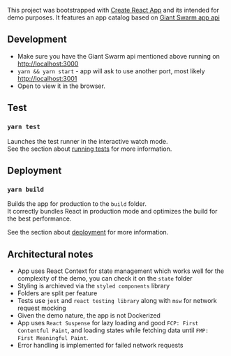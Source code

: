 This project was bootstrapped with [Create React App](https://github.com/facebook/create-react-app) and its intended for demo purposes. It features an app catalog based on [Giant Swarm app api](https://github.com/giantswarm/fe-hiring-task-api)

## Development

- Make sure you have the Giant Swarm api mentioned above running on [http://localhost:3000](http://localhost:3000)
- `yarn && yarn start` - app will ask to use another port, most likely [http://localhost:3001](http://localhost:3001)
- Open to view it in the browser.

## Test

### `yarn test`

Launches the test runner in the interactive watch mode.<br />
See the section about [running tests](https://facebook.github.io/create-react-app/docs/running-tests) for more information.

## Deployment

### `yarn build`

Builds the app for production to the `build` folder.<br />
It correctly bundles React in production mode and optimizes the build for the best performance.

See the section about [deployment](https://facebook.github.io/create-react-app/docs/deployment) for more information.

## Architectural notes

- App uses React Context for state management which works well for the complexity of the demo, you can check it on the `state` folder
- Styling is archieved via the `styled components` library
- Folders are split per feature
- Tests use `jest` and `react testing library` along with `msw` for network request mocking
- Given the demo nature, the app is not Dockerized
- App uses `React Suspense` for lazy loading and good `FCP: First Contentful Paint`, and loading states while fetching data until `FMP: First Meaningful Paint`.
- Error handling is implemented for failed network requests
